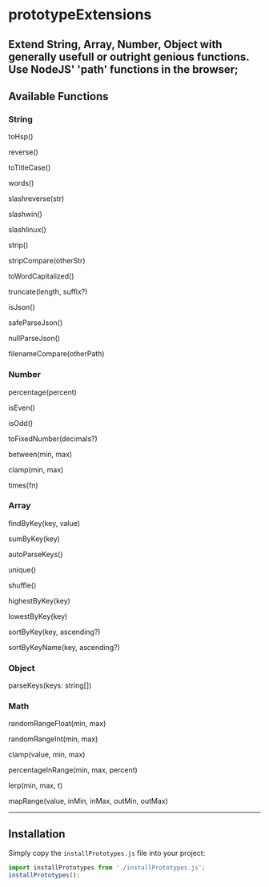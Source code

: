 # prototypeExtensions
Extend String, Array, Number, Object with generally usefull or outright genious functions. Use NodeJS' 'path' functions in the browser;
---

## Available Functions

### String

toHsp()

reverse()

toTitleCase()

words()

slashreverse(str)

slashwin()

slashlinux()

strip()

stripCompare(otherStr)

toWordCapitalized()

truncate(length, suffix?)

isJson()

safeParseJson()

nullParseJson()

filenameCompare(otherPath)

### Number

percentage(percent)

isEven()

isOdd()

toFixedNumber(decimals?)

between(min, max)

clamp(min, max)

times(fn)

### Array

findByKey(key, value)

sumByKey(key)

autoParseKeys()

unique()

shuffle()

highestByKey(key)

lowestByKey(key)

sortByKey(key, ascending?)

sortByKeyName(key, ascending?)

### Object

parseKeys(keys: string[])

### Math

randomRangeFloat(min, max)

randomRangeInt(min, max)

clamp(value, min, max)

percentageInRange(min, max, percent)

lerp(min, max, t)

mapRange(value, inMin, inMax, outMin, outMax)

---

## Installation

Simply copy the `installPrototypes.js` file into your project:

```js
import installPrototypes from './installPrototypes.js';
installPrototypes();
